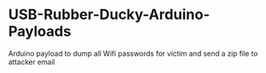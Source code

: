 # USB-Rubber-Ducky-Arduino-Payloads
Arduino payload to dump all Wifi passwords for victim  and send a zip file to attacker email
